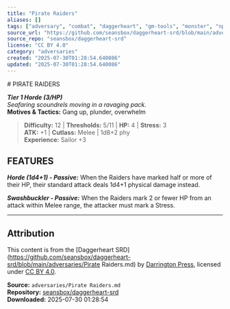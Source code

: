 ```yaml
---
title: "Pirate Raiders"
aliases: []
tags: ["adversary", "combat", "daggerheart", "gm-tools", "monster", "npc", "reference", "srd", "ttrpg"]
source_url: "https://github.com/seansbox/daggerheart-srd/blob/main/adversaries/Pirate Raiders.md"
source_repo: "seansbox/daggerheart-srd"
license: "CC BY 4.0"
category: "adversaries"
created: "2025-07-30T01:28:54.640086"
updated: "2025-07-30T01:28:54.640086"
---
```


﻿# PIRATE RAIDERS

***Tier 1 Horde (3/HP)***  
*Seafaring scoundrels moving in a ravaging pack.*  
**Motives & Tactics:** Gang up, plunder, overwhelm

> **Difficulty:** 12 | **Thresholds:** 5/11 | **HP:** 4 | **Stress:** 3  
> **ATK:** +1 | **Cutlass:** Melee | 1d8+2 phy  
> **Experience:** Sailor +3

## FEATURES

***Horde (1d4+1) - Passive:*** When the Raiders have marked half or more of their HP, their standard attack deals 1d4+1 physical damage instead.

***Swashbuckler - Passive:*** When the Raiders mark 2 or fewer HP from an attack within Melee range, the attacker must mark a Stress.

---

## Attribution

This content is from the [Daggerheart SRD](https://github.com/seansbox/daggerheart-srd/blob/main/adversaries/Pirate Raiders.md) by [Darrington Press](https://darringtonpress.com/), licensed under [CC BY 4.0](https://creativecommons.org/licenses/by/4.0/).

**Source:** `adversaries/Pirate Raiders.md`  
**Repository:** [seansbox/daggerheart-srd](https://github.com/seansbox/daggerheart-srd)  
**Downloaded:** 2025-07-30 01:28:54

